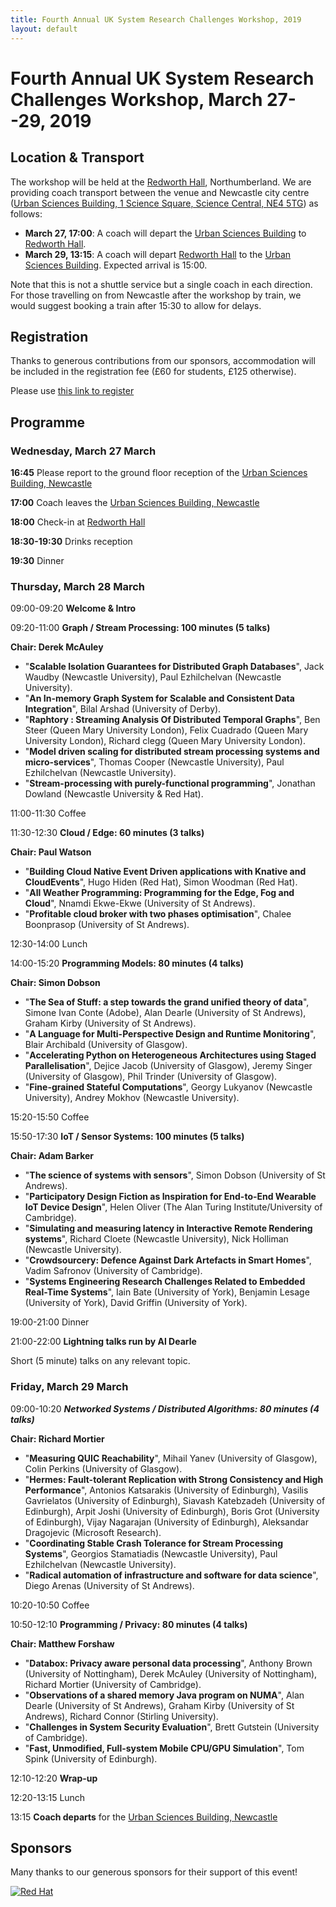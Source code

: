 ```yaml
---
title: Fourth Annual UK System Research Challenges Workshop, 2019
layout: default
---
```


# Fourth Annual UK System Research Challenges Workshop, March 27--29, 2019

## Location & Transport
The workshop will be held at the [Redworth Hall][venue], Northumberland. We are providing coach transport between the venue and Newcastle city centre ([Urban Sciences Building, 1 Science Square, Science Central, NE4 5TG][ncl]) as follows:
  - **March 27, 17:00**: A coach will depart the [Urban Sciences Building][ncl]
    to [Redworth Hall][venue].
  - **March 29, 13:15**: A coach will depart [Redworth Hall][venue] to the [Urban
    Sciences Building][ncl]. Expected arrival is 15:00.

Note that this is not a shuttle service but a single coach in each direction.
For those travelling on from Newcastle after the workshop by train, we would
suggest booking a train after 15:30 to allow for delays.


[venue]: https://www.thecairncollection.co.uk/hotels/the-redworth-hall/
[ncl]: https://goo.gl/maps/4wEvgUFHr6L2

## Registration

Thanks to generous contributions from our sponsors, accommodation will be
included in the registration fee (£60 for students, £125 otherwise).

Please use [this link to register](https://webstore.ncl.ac.uk/conferences-and-events/faculty-of-science-agriculture-engineering/school-of-computing/4th-annual-uk-systems-research-challenges-workshop)



## Programme
### Wednesday, March 27 March
**16:45** Please report to the ground floor reception of the [Urban Sciences
Building, Newcastle][ncl]

**17:00** Coach leaves the [Urban Sciences Building, Newcastle][ncl]

**18:00** Check-in at [Redworth Hall][venue]

**18:30-19:30** Drinks reception

**19:30** Dinner

### Thursday, March 28 March
09:00-09:20  **Welcome & Intro**

09:20-11:00 **Graph / Stream Processing: 100 minutes (5 talks)**

**Chair: Derek McAuley**

- "**Scalable Isolation Guarantees for Distributed Graph Databases**", Jack	Waudby (Newcastle University), Paul Ezhilchelvan (Newcastle University).
- "**An In-memory Graph System for Scalable and Consistent Data Integration**", Bilal Arshad (University of Derby).
- "**Raphtory : Streaming Analysis Of Distributed Temporal Graphs**", Ben Steer (Queen Mary University London), Felix Cuadrado (Queen Mary University London), Richard clegg (Queen Mary University London).
- "**Model driven scaling for distributed stream processing systems and micro-services**", Thomas Cooper (Newcastle University), Paul Ezhilchelvan (Newcastle University).
- "**Stream-processing with purely-functional programming**", Jonathan Dowland (Newcastle University & Red Hat).

11:00-11:30 Coffee

11:30-12:30	 **Cloud / Edge: 60 minutes (3 talks)**

**Chair: Paul Watson**

- "**Building Cloud Native Event Driven applications with Knative and CloudEvents**", Hugo Hiden (Red Hat), Simon Woodman (Red Hat).
- "**All Weather Programming: Programming for the Edge, Fog and Cloud**", Nnamdi Ekwe-Ekwe (University of St Andrews).
- "**Profitable cloud broker with two phases optimisation**", Chalee Boonprasop (University of St Andrews).

12:30-14:00	Lunch

14:00-15:20	**Programming Models: 80 minutes (4 talks)**

**Chair: Simon Dobson**

- "**The Sea of Stuff: a step towards the grand unified theory of data**", 
Simone Ivan Conte (Adobe), Alan Dearle (University of St Andrews), Graham Kirby (University of St Andrews).
- "**A Language for Multi-Perspective Design and Runtime Monitoring**", Blair Archibald (University of Glasgow).
- "**Accelerating Python on Heterogeneous Architectures using Staged Parallelisation**", Dejice Jacob (University of Glasgow), Jeremy Singer (University of Glasgow), Phil Trinder (University of Glasgow).
- "**Fine-grained Stateful Computations**", Georgy Lukyanov (Newcastle University), Andrey Mokhov (Newcastle University).

15:20-15:50	Coffee

15:50-17:30	**IoT / Sensor Systems: 100 minutes (5 talks)**

**Chair: Adam Barker**

- "**The science of systems with sensors**", Simon Dobson (University of St Andrews).
- "**Participatory Design Fiction as Inspiration for End-to-End Wearable IoT Device Design**", Helen Oliver (The Alan Turing Institute/University of Cambridge).
- "**Simulating and measuring latency in Interactive Remote Rendering systems**", Richard Cloete (Newcastle University), Nick Holliman (Newcastle University).
- "**Crowdsourcery: Defence Against Dark Artefacts in Smart Homes**", Vadim	Safronov (University of Cambridge).
- "**Systems Engineering Research Challenges Related to Embedded Real-Time Systems**", Iain Bate (University of York), Benjamin Lesage (University of York), David Griffin (University of York).

19:00-21:00 Dinner

21:00-22:00 **Lightning talks run by Al Dearle**

Short (5 minute) talks on any relevant topic. 

### Friday, March 29 March
09:00-10:20	***Networked Systems / Distributed Algorithms: 80 minutes (4 talks)***

**Chair: Richard Mortier**

- "**Measuring QUIC Reachability**", Mihail Yanev (University of Glasgow), Colin Perkins (University of Glasgow).
- "**Hermes: Fault-tolerant Replication with Strong Consistency and High Performance**", Antonios Katsarakis (University of Edinburgh), Vasilis Gavrielatos	(University of Edinburgh), Siavash Katebzadeh (University of Edinburgh), Arpit Joshi (University of Edinburgh), Boris Grot (University of Edinburgh), Vijay Nagarajan (University of Edinburgh), Aleksandar Dragojevic (Microsoft Research).
- "**Coordinating Stable Crash Tolerance for Stream Processing Systems**", Georgios Stamatiadis (Newcastle University), Paul Ezhilchelvan (Newcastle University).
- "**Radical automation of infrastructure and software for data science**", Diego Arenas (University of St Andrews).

10:20-10:50	Coffee

10:50-12:10	**Programming / Privacy: 80 minutes (4 talks)**

**Chair: Matthew Forshaw**

- "**Databox: Privacy aware personal data processing**", Anthony Brown (University of Nottingham), Derek McAuley (University of Nottingham), Richard Mortier (University of Cambridge).
- "**Observations of a shared memory Java program on NUMA**", Alan Dearle (University of St Andrews), Graham Kirby (University of St Andrews), Richard Connor (Stirling University).
- "**Challenges in System Security Evaluation**", Brett	Gutstein (University of Cambridge).
- "**Fast, Unmodified, Full-system Mobile CPU/GPU Simulation**", Tom Spink (University of Edinburgh).

12:10-12:20 **Wrap-up**

12:20-13:15	Lunch

13:15 **Coach departs** for the [Urban Sciences Building, Newcastle][ncl]


## Sponsors
Many thanks to our generous sponsors for their support of this event!


[![Red Hat](/images/redhat.png)][redhat]

[redhat]: https://www.redhat.com/en

